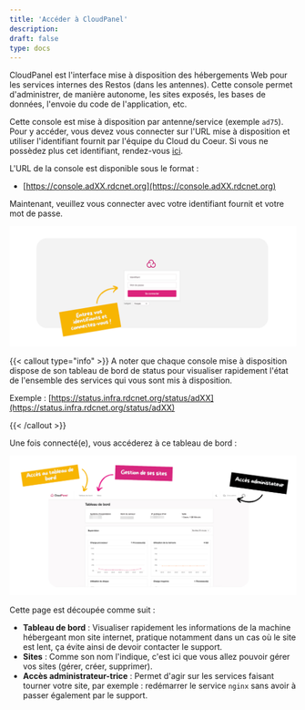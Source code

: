 ```yaml
---
title: 'Accéder à CloudPanel'
description:
draft: false
type: docs
---
```


CloudPanel est l'interface mise à disposition des hébergements Web pour les services internes des Restos (dans les antennes). Cette console permet d'administrer, de manière autonome, les sites exposés, les bases de données, l'envoie du code de l'application, etc.

Cette console est mise à disposition par antenne/service (exemple `ad75`). Pour y accéder, vous devez vous connecter sur l'URL mise à disposition et utiliser l'identifiant fournit par l'équipe du Cloud du Coeur. Si vous ne possèdez plus cet identifiant, rendez-vous [ici](/doc/aide/).

L'URL de la console est disponible sous le format :

- [https://console.adXX.rdcnet.org](https://console.adXX.rdcnet.org)

Maintenant, veuillez vous connecter avec votre identifiant fournit et votre mot de passe.

![](./cdc-cloudpanel-login-page-capture.png)

{{< callout type="info" >}}
  A noter que chaque console mise à disposition dispose de son tableau de bord de status pour visualiser rapidement l'état de l'ensemble des services qui vous sont mis à disposition.

  Exemple : [https://status.infra.rdcnet.org/status/adXX](https://status.infra.rdcnet.org/status/adXX)

{{< /callout >}}

Une fois connecté(e), vous accéderez à ce tableau de bord :

![](./cdc-cloudpanel-dashboard-capture.png)

Cette page est découpée comme suit :

- **Tableau de bord** : Visualiser rapidement les informations de la machine hébergeant mon site internet, pratique notamment dans un cas où le site est lent, ça évite ainsi de devoir contacter le support.
- **Sites** : Comme son nom l'indique, c'est ici que vous allez pouvoir gérer vos sites (gérer, créer, supprimer).
- **Accès administrateur-trice** : Permet d'agir sur les services faisant tourner votre site, par exemple : redémarrer le service `nginx` sans avoir à passer également par le support.
